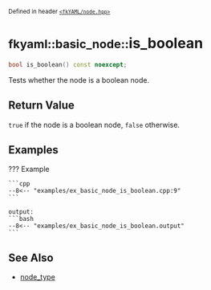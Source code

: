 <small>Defined in header [`<fkYAML/node.hpp>`](https://github.com/fktn-k/fkYAML/blob/develop/include/fkYAML/node.hpp)</small>

# <small>fkyaml::basic_node::</small>is_boolean

```cpp
bool is_boolean() const noexcept;
```

Tests whether the node is a boolean node.  

## **Return Value**

`true` if the node is a boolean node, `false` otherwise.  

## **Examples**

??? Example

    ```cpp
    --8<-- "examples/ex_basic_node_is_boolean.cpp:9"
    ```

    output:
    ```bash
    --8<-- "examples/ex_basic_node_is_boolean.output"
    ```

## **See Also**

* [node_type](../node_type.md)

